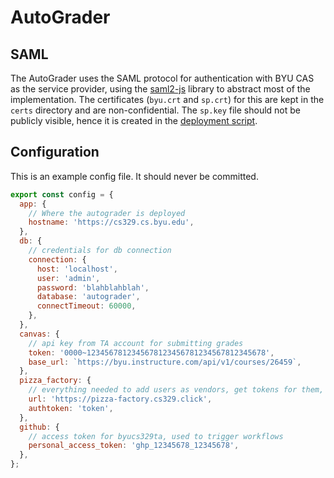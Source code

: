 # AutoGrader

## SAML

The AutoGrader uses the SAML protocol for authentication with BYU CAS as the service provider, using the [saml2-js](https://www.npmjs.com/package/saml2-js) library to abstract most of the implementation. The certificates (`byu.crt` and `sp.crt`) for this are kept in the `certs` directory and are non-confidential. The `sp.key` file should not be publicly visible, hence it is created in the [deployment script](deploy.sh).

## Configuration

This is an example config file. It should never be committed.

```javascript
export const config = {
  app: {
    // Where the autograder is deployed
    hostname: 'https://cs329.cs.byu.edu',
  },
  db: {
    // credentials for db connection
    connection: {
      host: 'localhost',
      user: 'admin',
      password: 'blahblahblah',
      database: 'autograder',
      connectTimeout: 60000,
    },
  },
  canvas: {
    // api key from TA account for submitting grades
    token: '0000~1234567812345678123456781234567812345678',
    base_url: `https://byu.instructure.com/api/v1/courses/26459`,
  },
  pizza_factory: {
    // everything needed to add users as vendors, get tokens for them, and cause chaos
    url: 'https://pizza-factory.cs329.click',
    authtoken: 'token',
  },
  github: {
    // access token for byucs329ta, used to trigger workflows
    personal_access_token: 'ghp_12345678_12345678',
  },
};
```

